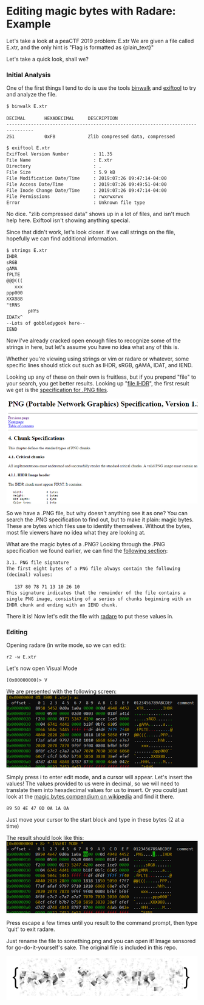 # Editing magic bytes with Radare: Example
Let's take a look at a peaCTF 2019 problem: E.xtr
We are given a file called E.xtr, and the only hint is "Flag is formatted as {plain_text}"

Let's take a quick look, shall we?
### Initial Analysis
One of the first things I tend to do is use the tools [binwalk](https://github.com/ReFirmLabs/binwalk) and [exiftool](https://www.sno.phy.queensu.ca/~phil/exiftool/) to try and analyze the file.

```
$ binwalk E.xtr

DECIMAL       HEXADECIMAL     DESCRIPTION
--------------------------------------------------------------------------------
251           0xFB            Zlib compressed data, compressed
```

```
$ exiftool E.xtr
ExifTool Version Number         : 11.35
File Name                       : E.xtr
Directory                       : .
File Size                       : 5.9 kB
File Modification Date/Time     : 2019:07:26 09:47:14-04:00
File Access Date/Time           : 2019:07:26 09:49:51-04:00
File Inode Change Date/Time     : 2019:07:26 09:47:14-04:00
File Permissions                : rwxrwxrwx
Error                           : Unknown file type
```

No dice. "zlib compressed data" shows up in a lot of files, and isn't much help here. Exiftool isn't showing anything special.

Since that didn't work, let's look closer. If we call strings on the file, hopefully we can find additional information.

```
$ strings E.xtr
IHDR
sRGB
gAMA
fPLTE
@@@(((
   xxx
ppp000
XXX888
"tRNS
        pHYs
IDATx^
--Lots of gobbledygook here--
IEND
```

Now I've already cracked open enough files to recognize some of the strings in here, but let's assume you have no idea what any of this is.

Whether you're viewing using strings or vim or radare or whatever, some specific lines should stick out such as IHDR, sRGB, gAMA, IDAT, and IEND.

Looking up any of these on their own is fruitless, but if you prepend "file" to your search, you get better results. Looking up "[file IHDR](https://duckduckgo.com/?q=file+IHDR&atb=v129-1&ia=web)", the first result we get is the [specification for .PNG files](http://www.libpng.org/pub/png/spec/1.2/PNG-Chunks.html).

![png specification](./images/specification.png)

So we have a .PNG file, but why doesn't anything see it as one? You can search the .PNG specification to find out, but to make it plain: magic bytes. These are bytes which files use to identify themselves. Without the bytes, most file viewers have no idea what they are looking at.

What are the magic bytes of a .PNG? Looking through the .PNG specification we found earlier, we can find the [following section](http://www.libpng.org/pub/png/spec/1.2/PNG-Structure.html):
```
3.1. PNG file signature
The first eight bytes of a PNG file always contain the following (decimal) values:

   137 80 78 71 13 10 26 10
This signature indicates that the remainder of the file contains a single PNG image, consisting of a series of chunks beginning with an IHDR chunk and ending with an IEND chunk.
```

There it is! Now let's edit the file with [radare](https://github.com/radare/radare2) to put these values in.

### Editing
Opening radare (in write mode, so we can edit):
```
r2 -w E.xtr
```
Let's now open Visual Mode
```
[0x00000000]> V
```
We are presented with the following screen:
![radare example](./images/example.png)

Simply press i to enter edit mode, and a cursor will appear. Let's insert the values!
The values provided to us were in decimal, so we will need to translate them into hexadecimal values for us to insert. Or you could just look at the [magic bytes compendium on wikipedia](https://en.wikipedia.org/wiki/List_of_file_signatures) and find it there.
```
89 50 4E 47 0D 0A 1A 0A
```
Just move your cursor to the start block and type in these bytes (2 at a time)

The result should look like this:
![radare example after editing](./images/example2.png)

Press escape a few times until you result to the command prompt, then type 'quit' to exit radare.

Just rename the file to something.png and you can open it! Image sensored for go-do-it-yourself's sake. The original file is included in this repo.

![the flag](./images/finished.png)